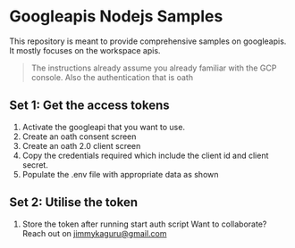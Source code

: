 # Googleapis Nodejs Samples
This repository is meant to provide comprehensive samples on googleapis. It mostly focuses on the workspace apis.

> The instructions already assume you already familiar with the GCP console. Also the authentication that is oath

[//]: # (> In the steps below we will be using gmail api.)

## Set 1: Get the access tokens
1. Activate the googleapi that you want to use.
2. Create an oath consent screen
3. Create an oath 2.0 client screen
4. Copy the credentials required which include the client id and client secret.
5. Populate the .env file with appropriate data as shown


## Set 2: Utilise the token
1. Store the token after running start auth script
Want to collaborate?
Reach out on jimmykaguru@gmail.com